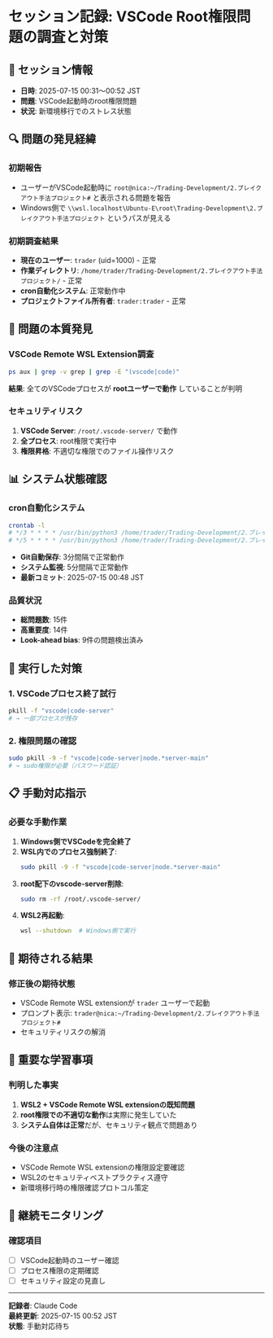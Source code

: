 # セッション記録: VSCode Root権限問題の調査と対策

## 📅 セッション情報
- **日時**: 2025-07-15 00:31～00:52 JST
- **問題**: VSCode起動時のroot権限問題
- **状況**: 新環境移行でのストレス状態

## 🔍 問題の発見経緯

### 初期報告
- ユーザーがVSCode起動時に `root@nica:~/Trading-Development/2.ブレイクアウト手法プロジェクト#` と表示される問題を報告
- Windows側で `\\wsl.localhost\Ubuntu-E\root\Trading-Development\2.ブレイクアウト手法プロジェクト` というパスが見える

### 初期調査結果
- **現在のユーザー**: `trader` (uid=1000) - 正常
- **作業ディレクトリ**: `/home/trader/Trading-Development/2.ブレイクアウト手法プロジェクト/` - 正常
- **cron自動化システム**: 正常動作中
- **プロジェクトファイル所有者**: `trader:trader` - 正常

## 🚨 問題の本質発見

### VSCode Remote WSL Extension調査
```bash
ps aux | grep -v grep | grep -E "(vscode|code)"
```

**結果**: 全てのVSCodeプロセスが **rootユーザーで動作** していることが判明

### セキュリティリスク
1. **VSCode Server**: `/root/.vscode-server/` で動作
2. **全プロセス**: root権限で実行中
3. **権限昇格**: 不適切な権限でのファイル操作リスク

## 📊 システム状態確認

### cron自動化システム
```bash
crontab -l
# */3 * * * * /usr/bin/python3 /home/trader/Trading-Development/2.ブレイクアウト手法プロジェクト/Scripts/cron_git_auto_save.py
# */5 * * * * /usr/bin/python3 /home/trader/Trading-Development/2.ブレイクアウト手法プロジェクト/Scripts/cron_system_monitor.py
```
- **Git自動保存**: 3分間隔で正常動作
- **システム監視**: 5分間隔で正常動作
- **最新コミット**: 2025-07-15 00:48 JST

### 品質状況
- **総問題数**: 15件
- **高重要度**: 14件
- **Look-ahead bias**: 9件の問題検出済み

## 🔧 実行した対策

### 1. VSCodeプロセス終了試行
```bash
pkill -f "vscode|code-server"
# → 一部プロセスが残存
```

### 2. 権限問題の確認
```bash
sudo pkill -9 -f "vscode|code-server|node.*server-main"
# → sudo権限が必要（パスワード認証）
```

## 📋 手動対応指示

### 必要な手動作業
1. **Windows側でVSCodeを完全終了**
2. **WSL内でのプロセス強制終了**:
   ```bash
   sudo pkill -9 -f "vscode|code-server|node.*server-main"
   ```
3. **root配下のvscode-server削除**:
   ```bash
   sudo rm -rf /root/.vscode-server/
   ```
4. **WSL2再起動**:
   ```bash
   wsl --shutdown  # Windows側で実行
   ```

## 🎯 期待される結果

### 修正後の期待状態
- VSCode Remote WSL extensionが `trader` ユーザーで起動
- プロンプト表示: `trader@nica:~/Trading-Development/2.ブレイクアウト手法プロジェクト#`
- セキュリティリスクの解消

## 📝 重要な学習事項

### 判明した事実
1. **WSL2 + VSCode Remote WSL extensionの既知問題**
2. **root権限での不適切な動作**は実際に発生していた
3. **システム自体は正常**だが、セキュリティ観点で問題あり

### 今後の注意点
- VSCode Remote WSL extensionの権限設定要確認
- WSL2のセキュリティベストプラクティス遵守
- 新環境移行時の権限確認プロトコル策定

## 🔄 継続モニタリング

### 確認項目
- [ ] VSCode起動時のユーザー確認
- [ ] プロセス権限の定期確認
- [ ] セキュリティ設定の見直し

---

**記録者**: Claude Code  
**最終更新**: 2025-07-15 00:52 JST  
**状態**: 手動対応待ち